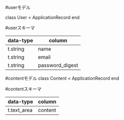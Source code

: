 #userモデル

  class User < ApplicationRecord
  end

#userスキーマ


  |data-type|column|
  |:--|--
  |t.string |name|
  |t.string |email|
  |t.string |password_digest|



#contentモデル
  class Content < ApplicationRecord
  end

#contentスキーマ

  |data-type|column|
  |:--|--
  |t.text_area |content|
